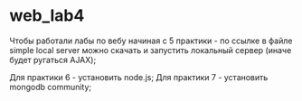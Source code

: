 # web_lab4
Чтобы работали лабы по вебу начиная с 5 практики - по ссылке в файле simple local server можно скачать и запустить локальный сервер (иначе будет ругаться AJAX);

Для практики 6 - установить node.js;
Для практики 7 - установить mongodb community;
